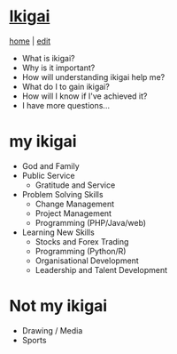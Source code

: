 # [Ikigai](https://alwinwoo.github.io/ikigai.html)
[home](https://alwinwoo.github.io/) | [edit](https://github.com/alwinwoo/alwinwoo.github.io/edit/master/ikigai.md)

* What is ikigai? 
* Why is it important? 
* How will understanding ikigai help me? 
* What do I to gain ikigai? 
* How will I know if I've achieved it? 
* I have more questions... 

# my ikigai

* God and Family
* Public Service
   * Gratitude and Service
* Problem Solving Skills
   * Change Management
   * Project Management
   * Programming (PHP/Java/web) 
* Learning New Skills
   * Stocks and Forex Trading
   * Programming (Python/R) 
   * Organisational Development
   * Leadership and Talent Development

# Not my ikigai

* Drawing / Media
* Sports
